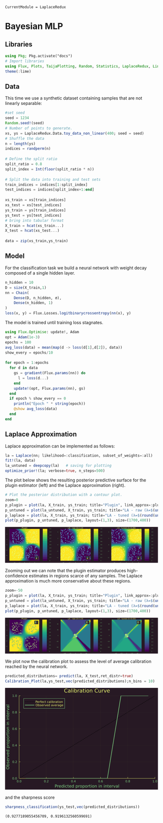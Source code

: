 

``` @meta
CurrentModule = LaplaceRedux
```

# Bayesian MLP

## Libraries

``` julia
using Pkg; Pkg.activate("docs")
# Import libraries
using Flux, Plots, TaijaPlotting, Random, Statistics, LaplaceRedux, LinearAlgebra
theme(:lime)
```

## Data

This time we use a synthetic dataset containing samples that are not linearly separable:

``` julia
#set seed
seed = 1234
Random.seed!(seed)
# Number of points to generate.
xs, ys = LaplaceRedux.Data.toy_data_non_linear(400; seed = seed)
# Shuffle the data
n = length(ys)
indices = randperm(n)

# Define the split ratio
split_ratio = 0.8
split_index = Int(floor(split_ratio * n))

# Split the data into training and test sets
train_indices = indices[1:split_index]
test_indices = indices[split_index+1:end]

xs_train = xs[train_indices]
xs_test = xs[test_indices]
ys_train = ys[train_indices]
ys_test = ys[test_indices]
# bring into tabular format
X_train = hcat(xs_train...) 
X_test = hcat(xs_test...) 

data = zip(xs_train,ys_train)
```

## Model

For the classification task we build a neural network with weight decay composed of a single hidden layer.

``` julia
n_hidden = 10
D = size(X_train,1)
nn = Chain(
    Dense(D, n_hidden, σ),
    Dense(n_hidden, 1)
)  
loss(x, y) = Flux.Losses.logitbinarycrossentropy(nn(x), y) 
```

The model is trained until training loss stagnates.

``` julia
using Flux.Optimise: update!, Adam
opt = Adam(1e-3)
epochs = 100
avg_loss(data) = mean(map(d -> loss(d[1],d[2]), data))
show_every = epochs/10

for epoch = 1:epochs
  for d in data
    gs = gradient(Flux.params(nn)) do
      l = loss(d...)
    end
    update!(opt, Flux.params(nn), gs)
  end
  if epoch % show_every == 0
    println("Epoch " * string(epoch))
    @show avg_loss(data)
  end
end
```

## Laplace Approximation

Laplace approximation can be implemented as follows:

``` julia
la = Laplace(nn; likelihood=:classification, subset_of_weights=:all)
fit!(la, data)
la_untuned = deepcopy(la)   # saving for plotting
optimize_prior!(la; verbose=true, n_steps=500)
```

The plot below shows the resulting posterior predictive surface for the plugin estimator (left) and the Laplace approximation (right).

``` julia
# Plot the posterior distribution with a contour plot.
zoom=0
p_plugin = plot(la, X_train, ys_train; title="Plugin", link_approx=:plugin, clim=(0,1))
p_untuned = plot(la_untuned, X_train, ys_train; title="LA - raw (λ=$(unique(diag(la_untuned.prior.P₀))[1]))", clim=(0,1), zoom=zoom)
p_laplace = plot(la, X_train, ys_train; title="LA - tuned (λ=$(round(unique(diag(la.prior.P₀))[1],digits=2)))", clim=(0,1), zoom=zoom)
plot(p_plugin, p_untuned, p_laplace, layout=(1,3), size=(1700,400))
```

![](mlp_files/figure-commonmark/cell-7-output-1.svg)

Zooming out we can note that the plugin estimator produces high-confidence estimates in regions scarce of any samples. The Laplace approximation is much more conservative about these regions.

``` julia
zoom=-50
p_plugin = plot(la, X_train, ys_train; title="Plugin", link_approx=:plugin, clim=(0,1))
p_untuned = plot(la_untuned, X_train, ys_train; title="LA - raw (λ=$(unique(diag(la_untuned.prior.P₀))[1]))", clim=(0,1), zoom=zoom)
p_laplace = plot(la, X_train, ys_train; title="LA - tuned (λ=$(round(unique(diag(la.prior.P₀))[1],digits=2)))", clim=(0,1), zoom=zoom)
plot(p_plugin, p_untuned, p_laplace, layout=(1,3), size=(1700,400))
```

![](mlp_files/figure-commonmark/cell-8-output-1.svg)

We plot now the calibration plot to assess the level of average calibration reached by the neural network.

``` julia
predicted_distributions= predict(la, X_test,ret_distr=true)
Calibration_Plot(la,ys_test,vec(predicted_distributions);n_bins = 10)
```

![](mlp_files/figure-commonmark/cell-9-output-1.svg)

and the sharpness score

``` julia
sharpness_classification(ys_test,vec(predicted_distributions))
```

    (0.9277189055456709, 0.9196132560599691)
